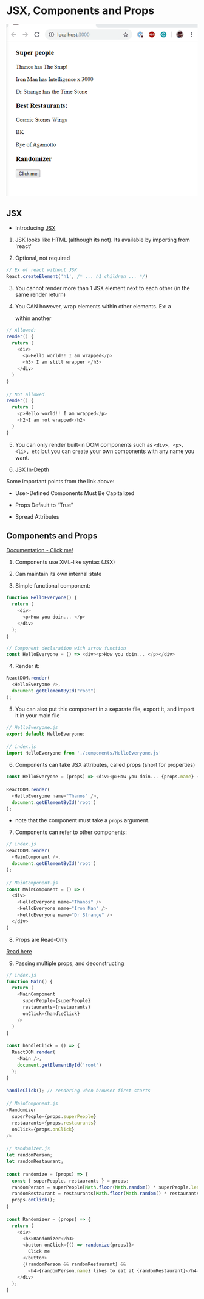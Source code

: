 # JSX, Components and Props

![Demo](./demo.gif)

## JSX

- Introducing [JSX](https://reactjs.org/docs/introducing-jsx.html)

1. JSK looks like HTML (although its not). Its available by importing from 'react'

2. Optional, not required

 ```js
 // Ex of react without JSK
 React.createElement('h1', /* ... h1 children ... */)
 ```

3. You cannot render more than 1 JSX element next to each other (in the same render return)

4. You CAN however, wrap elements within other elements. Ex: a <div> within another <div>

```js
// Allowed:
render() {
  return (
    <div>
      <p>Hello world!! I am wrapped</p>
      <h3> I am still wrapper </h3>
    </div>
  )
}

// Not allowed
render() {
  return (
    <p>Hello world!! I am wrapped</p>
    <h2>I am not wrapped</h2>
  )
}
```

5. You can only render built-in DOM components such as `<div>, <p>, <li>, etc` but you can create your own components with any name you want.

6. [JSX In-Depth](https://reactjs.org/docs/jsx-in-depth.html#why-jsx)

Some important points from the link above:

- User-Defined Components Must Be Capitalized

- Props Default to “True”

- Spread Attributes

## Components and Props

[Documentation - Click me!](https://reactjs.org/docs/components-and-props.html)

1. Components use XML-like syntax (JSX)

2. Can maintain its own internal state

3. Simple functional component:

```js
function HelloEveryone() {
  return (
    <div>
      <p>How you doin... </p>
    </div>
  );
}
```

``` js
// Component declaration with arrow function
const HelloEveryone = () => <div><p>How you doin... </p></div>
```

4. Render it:

```js
ReactDOM.render(
  <HelloEveryone />,
  document.getElementById("root")
);
```

5. You can also put this component in a separate file, export it, and import it in your main file

```js
// HelloEveryone.js
export default HelloEveryone;

// index.js
import HelloEveryone from './components/HelloEveryone.js'
```

6. Components can take JSX attributes, called props (short for properties)
```js
const HelloEveryone = (props) => <div><p>How you doin... {props.name} </p></div>

ReactDOM.render(
  <HelloEveryone name="Thanos" />,
  document.getElementById('root')
);
```

- note that the component must take a `props` argument.

7. Components can refer to other components:
```js
// index.js
ReactDOM.render(
  <MainComponent />,
  document.getElementById('root')
);

// MainComponent.js
const MainComponent = () => (
  <div>
    <HelloEveryone name="Thanos" />
    <HelloEveryone name="Iron Man" />
    <HelloEveryone name="Dr Strange" />
  </div>
)
```

8. Props are Read-Only

[Read here](https://reactjs.org/docs/components-and-props.html#props-are-read-only)

9. Passing multiple props, and deconstructing

``` js
// index.js
function Main() {
  return (
    <MainComponent
      superPeople={superPeople}
      restaurants={restaurants}
      onClick={handleClick}
    />
  )
}

const handleClick = () => {
  ReactDOM.render(
    <Main />,
    document.getElementById('root')
  );
}

handleClick(); // rendering when browser first starts

// MainComponent.js
<Randomizer
  superPeople={props.superPeople}
  restaurants={props.restaurants}
  onClick={props.onClick}
/>

// Randomizer.js
let randomPerson;
let randomRestaurant;

const randomize = (props) => {
  const { superPeople, restaurants } = props;
  randomPerson = superPeople[Math.floor(Math.random() * superPeople.length)];
  randomRestaurant = restaurants[Math.floor(Math.random() * restaurants.length)];
  props.onClick();
}

const Randomizer = (props) => {
  return (
    <div>
      <h3>Randomizer</h3>
      <button onClick={() => randomize(props)}>
        Click me
      </button>
      {(randomPerson && randomRestaurant) &&
        <h4>{randomPerson.name} likes to eat at {randomRestaurant}</h4>}
    </div>
  );
}
```
